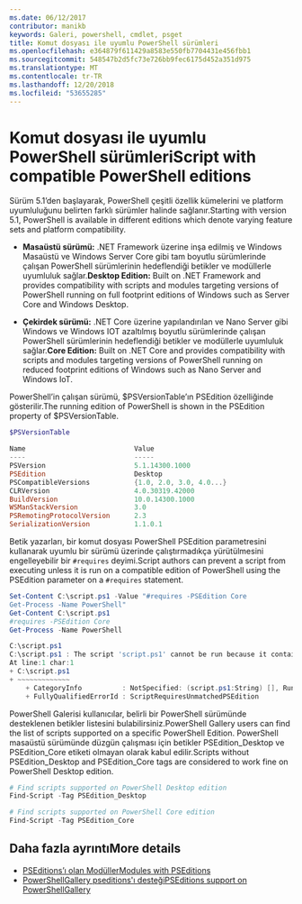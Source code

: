 ```yaml
---
ms.date: 06/12/2017
contributor: manikb
keywords: Galeri, powershell, cmdlet, psget
title: Komut dosyası ile uyumlu PowerShell sürümleri
ms.openlocfilehash: e364879f611429a8583e550fb7704431e456fbb1
ms.sourcegitcommit: 548547b2d5fc73e726bb9fec6175d452a351d975
ms.translationtype: MT
ms.contentlocale: tr-TR
ms.lasthandoff: 12/20/2018
ms.locfileid: "53655285"
---
```

# <a name="script-with-compatible-powershell-editions"></a><span data-ttu-id="33b25-103">Komut dosyası ile uyumlu PowerShell sürümleri</span><span class="sxs-lookup"><span data-stu-id="33b25-103">Script with compatible PowerShell editions</span></span>

<span data-ttu-id="33b25-104">Sürüm 5.1’den başlayarak, PowerShell çeşitli özellik kümelerini ve platform uyumluluğunu belirten farklı sürümler halinde sağlanır.</span><span class="sxs-lookup"><span data-stu-id="33b25-104">Starting with version 5.1, PowerShell is available in different editions which denote varying feature sets and platform compatibility.</span></span>

- <span data-ttu-id="33b25-105">**Masaüstü sürümü:** .NET Framework üzerine inşa edilmiş ve Windows Masaüstü ve Windows Server Core gibi tam boyutlu sürümlerinde çalışan PowerShell sürümlerinin hedeflendiği betikler ve modüllerle uyumluluk sağlar.</span><span class="sxs-lookup"><span data-stu-id="33b25-105">**Desktop Edition:** Built on .NET Framework and provides compatibility with scripts and modules targeting versions of PowerShell running on full footprint editions of Windows such as Server Core and Windows Desktop.</span></span>

- <span data-ttu-id="33b25-106">**Çekirdek sürümü:** .NET Core üzerine yapılandırılan ve Nano Server gibi Windows ve Windows IOT azaltılmış boyutlu sürümlerinde çalışan PowerShell sürümlerinin hedeflendiği betikler ve modüllerle uyumluluk sağlar.</span><span class="sxs-lookup"><span data-stu-id="33b25-106">**Core Edition:** Built on .NET Core and provides compatibility with scripts and modules targeting versions of PowerShell running on reduced footprint editions of Windows such as Nano Server and Windows IoT.</span></span>

<span data-ttu-id="33b25-107">PowerShell’in çalışan sürümü, $PSVersionTable’ın PSEdition özelliğinde gösterilir.</span><span class="sxs-lookup"><span data-stu-id="33b25-107">The running edition of PowerShell is shown in the PSEdition property of $PSVersionTable.</span></span>

```powershell
$PSVersionTable

Name                           Value
----                           -----
PSVersion                      5.1.14300.1000
PSEdition                      Desktop
PSCompatibleVersions           {1.0, 2.0, 3.0, 4.0...}
CLRVersion                     4.0.30319.42000
BuildVersion                   10.0.14300.1000
WSManStackVersion              3.0
PSRemotingProtocolVersion      2.3
SerializationVersion           1.1.0.1
```

<span data-ttu-id="33b25-108">Betik yazarları, bir komut dosyası PowerShell PSEdition parametresini kullanarak uyumlu bir sürümü üzerinde çalıştırmadıkça yürütülmesini engelleyebilir bir `#requires` deyimi.</span><span class="sxs-lookup"><span data-stu-id="33b25-108">Script authors can prevent a script from executing unless it is run on a compatible edition of PowerShell using the PSEdition parameter on a `#requires` statement.</span></span>

```powershell
Set-Content C:\script.ps1 -Value "#requires -PSEdition Core
Get-Process -Name PowerShell"
Get-Content C:\script.ps1
#requires -PSEdition Core
Get-Process -Name PowerShell

C:\script.ps1
C:\script.ps1 : The script 'script.ps1' cannot be run because it contained a "#requires" statement for PowerShell editions 'Core'. The edition of PowerShell that is required by the script does not match the currently running PowerShell Desktop edition.
At line:1 char:1
+ C:\script.ps1
+ ~~~~~~~~~~~~~
    + CategoryInfo          : NotSpecified: (script.ps1:String) [], RuntimeException
    + FullyQualifiedErrorId : ScriptRequiresUnmatchedPSEdition
```

<span data-ttu-id="33b25-109">PowerShell Galerisi kullanıcılar, belirli bir PowerShell sürümünde desteklenen betikler listesini bulabilirsiniz.</span><span class="sxs-lookup"><span data-stu-id="33b25-109">PowerShell Gallery users can find the list of scripts supported on a specific PowerShell Edition.</span></span>
<span data-ttu-id="33b25-110">PowerShell masaüstü sürümünde düzgün çalışması için betikler PSEdition_Desktop ve PSEdition_Core etiketi olmayan olarak kabul edilir.</span><span class="sxs-lookup"><span data-stu-id="33b25-110">Scripts without PSEdition_Desktop and PSEdition_Core tags are considered to work fine on PowerShell Desktop edition.</span></span>

```powershell
# Find scripts supported on PowerShell Desktop edition
Find-Script -Tag PSEdition_Desktop

# Find scripts supported on PowerShell Core edition
Find-Script -Tag PSEdition_Core
```

## <a name="more-details"></a><span data-ttu-id="33b25-111">Daha fazla ayrıntı</span><span class="sxs-lookup"><span data-stu-id="33b25-111">More details</span></span>

- [<span data-ttu-id="33b25-112">PSEditions’ı olan Modüller</span><span class="sxs-lookup"><span data-stu-id="33b25-112">Modules with PSEditions</span></span>](module-psedition-support.md)
- [<span data-ttu-id="33b25-113">PowerShellGallery pseditions'ı desteği</span><span class="sxs-lookup"><span data-stu-id="33b25-113">PSEditions support on PowerShellGallery</span></span>](../how-to/finding-packages/searching-by-compatibility.md)
